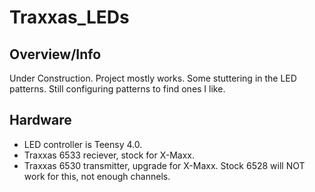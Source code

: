 # Traxxas_LEDs
## Overview/Info
Under Construction. Project mostly works. Some stuttering in the LED patterns. Still configuring patterns to find ones I like.
## Hardware
- LED controller is Teensy 4.0.
- Traxxas 6533 reciever, stock for X-Maxx.
- Traxxas 6530 transmitter, upgrade for X-Maxx. Stock 6528 will NOT work for this, not enough channels.
